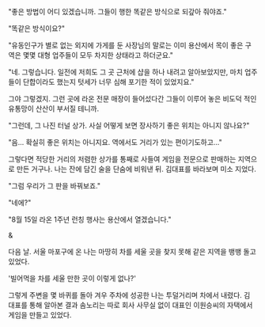 "좋은 방법이 어디 있겠습니까. 그들이 행한 똑같은 방식으로 되갚아 줘야죠." 

"똑같은 방식이요?" 

"유동인구가 별로 없는 외지에 가게를 둔 사장님의 말로는 이미 용산에서 목이 좋은 구역은 몇몇 대형 업주들이 모두 차지한 상태라고 하더군요." 

"네. 그렇습니다. 일전에 저희도 그 곳 근처에 샵을 하나 내려고 알아보았지만, 마치 업주들이 단합이라도 했는지 텃세가 너무 심해 포기한 적이 있었지요." 

그야 그렇겠지. 그런 곳에 라온 전문 매장이 들어섰다간 그들이 이루어 놓은 비도덕 적인 유통망이 산산이 부서질 테니까. 

"그런데, 그 나진 터널 상가. 사실 어떻게 보면 장사하기 좋은 위치는 아니지 않나요?" 

"음... 확실히 좋은 위치는 아니지요. 역에서도 거리가 있는 편이기도하고..." 

그렇다면 적당한 거리의 저렴한 상가를 통째로 사들여 게임을 전문으로 판매하는 지역으로 만든 거구나. 
나는 잔에 담긴 술을 단숨에 비워낸 뒤. 김대표를 바라보며 미소 지었다. 

"그럼 우리가 그 판을 바꿔보죠." 

"네에?" 

"8월 15일 라온 1주년 런칭 행사는 용산에서 열겠습니다." 

& 

다음 날. 
서울 마포구에 온 나는 마땅히 차를 세울 곳을 찾지 못해 같은 지역을 뱅뱅 돌고 있었다. 

'빌어먹을 차를 세울 만한 곳이 이렇게 없나?' 

그렇게 주변을 몇 바퀴를 돌아 겨우 주차에 성공한 나는 투덜거리며 차에서 내렸다. 
김 대표를 통해 알아본 결과 솜노리는 따로 회사 사무실 없이 대표인 이원승씨의 자택에서 게임을 만들고 있었다. 